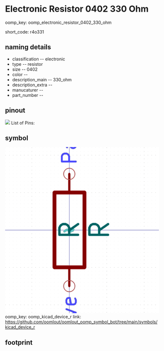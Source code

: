 # Electronic Resistor 0402 330 Ohm
oomp_key: oomp_electronic_resistor_0402_330_ohm  

short_code: r4o331
## naming details
* classification -- electronic
* type -- resistor
* size -- 0402
* color -- 
* description_main -- 330_ohm
* description_extra -- 
* manucaturer -- 
* part_number -- 
## pinout
![](working_pinout_600.png)
List of Pins:

## symbol

![](symbol/0/working/working_600.png)
oomp_key: oomp_kicad_device_r
link: https://github.com/oomlout/oomlout_oomp_symbol_bot/tree/main/symbols/kicad_device_r


## footprint
